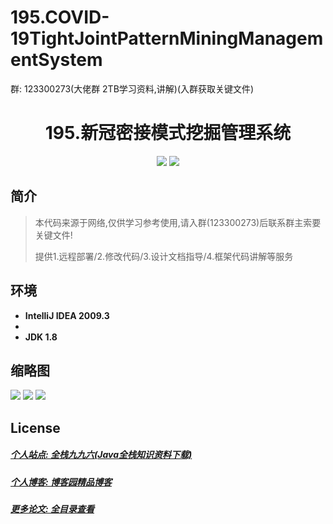 # 195.COVID-19TightJointPatternMiningManagementSystem

<p>群: 123300273(大佬群 2TB学习资料,讲解)(入群获取关键文件)</p>

<p><h1 align="center">195.新冠密接模式挖掘管理系统</h1></p>


<p align="center">
	<img src="https://img.shields.io/badge/jdk-1.8-orange.svg"/>
    <img src="https://img.shields.io/badge/java.awt-lightgrey.svg"/>
</p>

## 简介


> 本代码来源于网络,仅供学习参考使用,请入群(123300273)后联系群主索要关键文件!
>
> 提供1.远程部署/2.修改代码/3.设计文档指导/4.框架代码讲解等服务

## 环境

- <b>IntelliJ IDEA 2009.3</b>
- 
- <b>JDK 1.8</b>




## 缩略图

![](https://img2023.cnblogs.com/blog/588112/202302/588112-20230204110826007-1983996844.png)
![](https://img2023.cnblogs.com/blog/588112/202302/588112-20230204110833703-2000635526.png)
![](https://img2023.cnblogs.com/blog/588112/202302/588112-20230204110839461-136850441.png)




## License

##### [个人站点: 全栈九九六(Java全栈知识资料下载)](https://www.blog996.com/)
##### [个人博客: 博客园精品博客](https://www.cnblogs.com/yysbolg/)
##### [更多论文: 全目录查看](https://www.blog996.com/md/2021-09-22-1632317852192.html)







